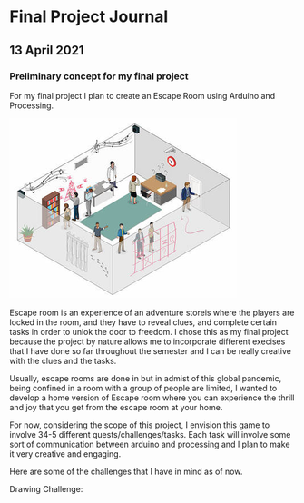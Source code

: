 # Final Project Journal

## 13 April 2021

### Preliminary concept for my final project 

For my final project I plan to create an Escape Room using Arduino and Processing.

![alt-text](Images/escaperoom.jpg)

Escape room is an experience of an adventure storeis where the players are locked in the room, and they have to reveal clues, and complete certain tasks in order to unlok the door to freedom. I chose this as my final project because the project by nature allows me to incorporate different execises that I have done so far throughout the semester and I can be really creative with the clues and the tasks.

Usually, escape rooms are done in but in admist of this global pandemic, being confined in a room with a group of people are limited, I wanted to develop a home version of Escape room where you can experience the thrill and joy that you get from the escape room at your home. 

For now, considering the scope of this project, I envision this game to involve 34-5 different quests/challenges/tasks. Each task will involve some sort of communication between arduino and processing and I plan to make it very creative and engaging.

Here are some of the challenges that I have in mind as of now.

Drawing Challenge: 


